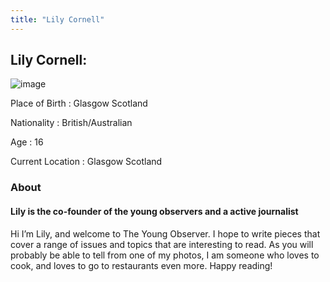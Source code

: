 ```yaml
---
title: "Lily Cornell"
---
```

## Lily Cornell:

![image](../../img/authors/Lily-Cornell.png)

Place of Birth    : Glasgow Scotland

Nationality       : British/Australian

Age               : 16

Current Location  : Glasgow Scotland



### About



#### Lily is the co-founder of the young observers and a active journalist



Hi I’m Lily, and welcome to The Young Observer. I hope to write pieces that cover a range of issues and topics that are interesting to read. As you will probably be able to tell from one of my photos, I am someone who loves to cook, and loves to go to restaurants even more. Happy reading!